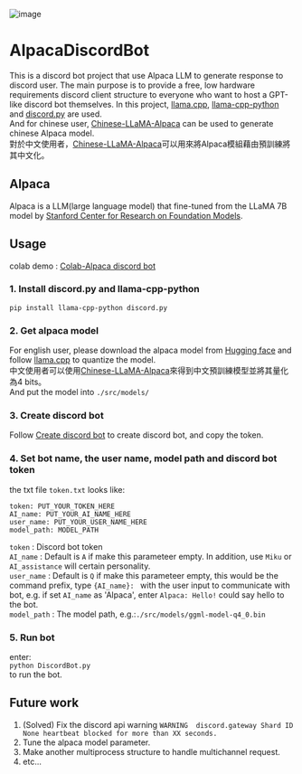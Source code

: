 ![image](https://github.com/MingCheLin/GPT-like_lighting_discord_bot___AlpacaDiscordBot/blob/main/DEMO.gif)
# AlpacaDiscordBot
This is a discord bot project that use Alpaca LLM to generate response to discord user. The main purpose is to provide a free, low hardware requirements discord client structure to everyone who want to host a GPT-like discord bot themselves. In this project, [llama.cpp](https://github.com/ggerganov/llama.cpp#instruction-mode-with-alpaca), [llama-cpp-python](https://github.com/abetlen/llama-cpp-python) and [discord.py](https://discordpy.readthedocs.io/en/stable/) are used.  
And for chinese user, [Chinese-LLaMA-Alpaca](https://github.com/ymcui/Chinese-LLaMA-Alpaca) can be used to generate chinese Alpaca model.  
對於中文使用者，[Chinese-LLaMA-Alpaca](https://github.com/ymcui/Chinese-LLaMA-Alpaca)可以用來將Alpaca模組藉由預訓練將其中文化。  

## Alpaca 
Alpaca is a LLM(large language model) that fine-tuned from the LLaMA 7B model by [Stanford Center for Research on Foundation Models](https://crfm.stanford.edu/2023/03/13/alpaca.html).  

## Usage
colab demo : [Colab-Alpaca discord bot](https://colab.research.google.com/drive/1nJ4zANIWGFxlwLGM48eKBX1J3-WxE3qv#scrollTo=m4yROU_zowqb)
### 1. Install discord.py and llama-cpp-python
``pip install llama-cpp-python discord.py``  
### 2. Get alpaca model
For english user, please download the alpaca model from [Hugging face](https://huggingface.co/models?other=alpaca) and follow [llama.cpp](https://github.com/ggerganov/llama.cpp#instruction-mode-with-alpaca) to quantize the model.  
中文使用者可以使用[Chinese-LLaMA-Alpaca](https://github.com/ymcui/Chinese-LLaMA-Alpaca)來得到中文預訓練模型並將其量化為4 bits。  
And put the model into ``./src/models/ ``   
### 3. Create discord bot
Follow [Create discord bot](https://discordpy.readthedocs.io/en/stable/discord.html) to create discord bot, and copy the token.  
### 4. Set bot name, the user name, model path and discord bot token
the txt file ```token.txt``` looks like:
```
token: PUT_YOUR_TOKEN_HERE
AI_name: PUT_YOUR_AI_NAME_HERE
user_name: PUT_YOUR_USER_NAME_HERE
model_path: MODEL_PATH
```
``token`` : Discord bot token  
``AI_name`` : Default is ``A`` if make this parameteer empty. In addition, use ``Miku`` or ``AI_assistance`` will certain personality.  
``user_name`` : Default is ``Q`` if make this parameteer empty, this would be the command prefix, type ``{AI_name}: `` with the user input to communicate with bot, e.g. if set ``AI_name`` as 'Alpaca', enter ``Alpaca: Hello!`` could say hello to the bot.  
``model_path`` : The model path, e.g.:``./src/models/ggml-model-q4_0.bin ``  
### 5. Run bot
enter:  
``python DiscordBot.py``   
to run the bot.  


## Future work
1. (Solved) Fix the discord api warning ``WARNING  discord.gateway Shard ID None heartbeat blocked for more than XX seconds.``  
2. Tune the alpaca model parameter.  
3. Make another multiprocess structure to handle multichannel request.  
4. etc...  
